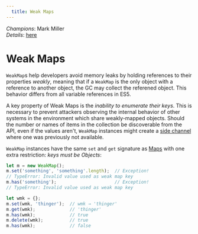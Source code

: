 ```yaml
---
  title: Weak Maps
---
```


*Champions*: Mark Miller<br/>
*Details*: [here](http://wiki.ecmascript.org/doku.php?id=harmony:weak_maps)

# Weak Maps

`WeakMap`s help developers avoid memory leaks by holding references to their properties *weakly*, meaning that if a `WeakMap` is the only object with a reference to another object, the GC may collect the referened object. This behavior differs from all variable references in ES5.

A key property of Weak Maps is the _inability to enumerate their keys_. This is necessary to prevent attackers observing the internal behavior of other systems in the environment which share weakly-mapped objects. Should the number or names of items in the collection be discoverable from the API, even if the values aren't, `WeakMap` instances might create a [side channel](http://en.wikipedia.org/wiki/Side_channel_attack) where one was previously not available.

`WeakMap` instances have the same `set` and `get` signature as [Maps](map-set) with one extra restriction: _keys must be Objects_:

```javascript
let m = new WeakMap();
m.set('something', 'something'.length);  // Exception!
// TypeError: Invalid value used as weak map key
m.has('something');                      // Exception!
// TypeError: Invalid value used as weak map key

let wmk = {};
m.set(wmk, 'thinger');  // wmk → 'thinger'
m.get(wmk);             // 'thinger'
m.has(wmk);             // true
m.delete(wmk);          // true
m.has(wmk);             // false
```
